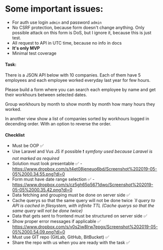 # Some important issues:
- For auth use login `admin` and password `admin`
- No CSRF protection, because form doesn't change anything. Only possible attack on this form is DoS, but I ignore it, because this is just test.
- All request to API in UTC time, because no info in docs
- **It's only MVP**
- Minimal test coverage

#### Task:
There is a JSON API below with 10 companies. Each of them have 5 employees and each employee worked everyday last year for few hours.

Please build a form where you can search each employee by name and get their workhours between selected dates.

Group workhours by month to show month by month how many hours they worked.

In another view show a list of companies sorted by workhours logged in decending order. With an option to reverse the order.


#### Checklist
- Must be OOP :white_check_mark:
- Use Laravel and Vus JS if possible :heavy_exclamation_mark: _symfony used because Laravel is not marked as required_
- Solution must look presentable :white_check_mark: - https://www.dropbox.com/s/t4et08jeneuo6bd/Screenshot%202019-05-05%2000.34.55.png?dl=0
- Form must have date range selection :white_check_mark: - https://www.dropbox.com/s/cz5gh65p5671dwo/Screenshot%202019-05-05%2000.35.42.png?dl=0
- Data fetching and grouping must be done on server side :white_check_mark:
- Cache querys so that the same query will not be done twice _`ll query to API is cached in filesystem, with infinite TTL (Cache querys so that the same query will not be done twice)_
- Data that gets sent to frontend must be structured on server side :white_check_mark:
- Show proper error messages if applicable :white_check_mark: https://www.dropbox.com/s/v0s2iw8lrw7epgx/Screenshot%202019-05-05%2000.54.09.png?dl=0
- Must use GIT repo (GitLab, GitHub, BitBucket) :white_check_mark:
- Share the repo with us when you are ready with the task :white_check_mark: